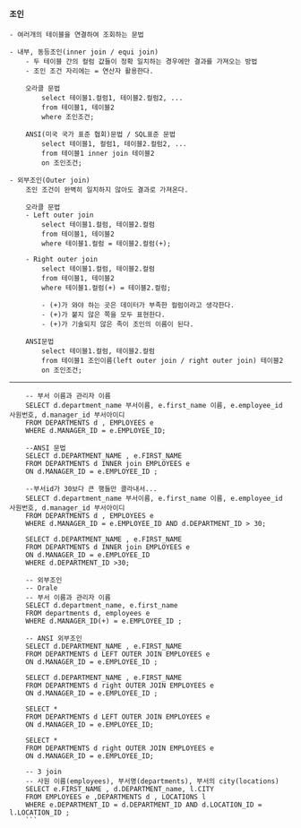 #### 조인
    - 여러개의 테이블을 연결하여 조회하는 문법

    - 내부, 동등조인(inner join / equi join)
        - 두 테이블 간의 컬럼 값들이 정확 일치하는 경우에만 결과를 가져오는 방법
        - 조인 조건 자리에는 = 연산자 활용한다.

        오라클 문법
            select 테이블1.컬럼1, 테이블2.컬럼2, ...
            from 테이블1, 테이블2
            where 조인조건;

        ANSI(미국 국가 표준 협회)문법 / SQL표준 문법
            select 테이블1, 컬럼1, 테이블2.컬럼2, ...
            from 테이블1 inner join 테이블2
            on 조인조건;

    - 외부조인(Outer join)
        조인 조건이 완벽히 일치하지 않아도 결과로 가져온다.
        
        오라클 문법
        - Left outer join
            select 테이블1.컬럼, 테이블2.컬럼
            from 테이블1, 테이블2
            where 테이블1.컬럼 = 테이블2.컬럼(+);

        - Right outer join
            select 테이블1.컬럼, 테이블2.컬럼
            from 테이블1, 테이블2
            where 테이블1.컬럼(+) = 테이블2.컬럼;

            - (+)가 와야 하는 곳은 데이터가 부족한 컬럼이라고 생각한다.
            - (+)가 붙지 않은 쪽을 모두 표현한다.
            - (+)가 기술되지 않은 족이 조인의 이름이 된다.

        ANSI문법
            select 테이블1.컬럼, 테이블2.컬럼
            from 테이블1 조인이름(left outer join / right outer join) 테이블2
            on 조인조건;

------
```orcal
    -- 부서 이름과 관리자 이름
    SELECT d.department_name 부서이름, e.first_name 이름, e.employee_id 사원번호, d.manager_id 부서아이디
    FROM DEPARTMENTS d , EMPLOYEES e 
    WHERE d.MANAGER_ID = e.EMPLOYEE_ID;

    --ANSI 문법
    SELECT d.DEPARTMENT_NAME , e.FIRST_NAME 
    FROM DEPARTMENTS d INNER join EMPLOYEES e
    ON d.MANAGER_ID = e.EMPLOYEE_ID ;

    --부서id가 30보다 큰 행들만 콜라내서...
    SELECT d.department_name 부서이름, e.first_name 이름, e.employee_id 사원번호, d.manager_id 부서아이디
    FROM DEPARTMENTS d , EMPLOYEES e 
    WHERE d.MANAGER_ID = e.EMPLOYEE_ID AND d.DEPARTMENT_ID > 30;

    SELECT d.DEPARTMENT_NAME , e.FIRST_NAME 
    FROM DEPARTMENTS d INNER join EMPLOYEES e
    ON d.MANAGER_ID = e.EMPLOYEE_ID 
    WHERE d.DEPARTMENT_ID >30;

    -- 외부조인
    -- Orale
    -- 부서 이름과 관리자 이름
    SELECT d.department_name, e.first_name
    FROM departments d, employees e
    WHERE d.MANAGER_ID(+) = e.EMPLOYEE_ID ;

    -- ANSI 외부조인
    SELECT d.DEPARTMENT_NAME , e.FIRST_NAME 
    FROM DEPARTMENTS d LEFT OUTER JOIN EMPLOYEES e 
    ON d.MANAGER_ID = e.EMPLOYEE_ID ;

    SELECT d.DEPARTMENT_NAME , e.FIRST_NAME 
    FROM DEPARTMENTS d right OUTER JOIN EMPLOYEES e 
    ON d.MANAGER_ID = e.EMPLOYEE_ID ;

    SELECT * 
    FROM DEPARTMENTS d LEFT OUTER JOIN EMPLOYEES e 
    ON d.MANAGER_ID = e.EMPLOYEE_ID;

    SELECT * 
    FROM DEPARTMENTS d right OUTER JOIN EMPLOYEES e 
    ON d.MANAGER_ID = e.EMPLOYEE_ID;

    -- 3 join
    -- 사원 이름(employees), 부서명(departments), 부서의 city(locations)
    SELECT e.FIRST_NAME , d.DEPARTMENT_name, l.CITY 
    FROM EMPLOYEES e ,DEPARTMENTS d , LOCATIONS l 
    WHERE e.DEPARTMENT_ID = d.DEPARTMENT_ID AND d.LOCATION_ID = l.LOCATION_ID ;
    ```